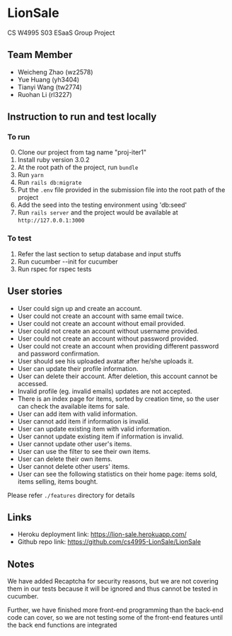 # LionSale
CS W4995 S03 ESaaS Group Project

## Team Member
+ Weicheng Zhao (wz2578)
+ Yue Huang (yh3404)
+ Tianyi Wang (tw2774)
+ Ruohan Li (rl3227)

## Instruction to run and test locally

### To run
0. Clone our project from tag name "proj-iter1"
1. Install ruby version 3.0.2
2. At the root path of the project, run `bundle`
3. Run `yarn`
4. Run `rails db:migrate`
5. Put the `.env` file provided in the submission file into the root path of the project
6. Add the seed into the testing environment using 'db:seed'
7. Run `rails server` and the project would be available at `http://127.0.0.1:3000`

### To test

1. Refer the last section to setup database and input stuffs
2. Run cucumber --init for cucumber
3. Run rspec for rspec tests

## User stories
+ User could sign up and create an account.
+ User could not create an account with same email twice.
+ User could not create an account without email provided.
+ User could not create an account without username provided.
+ User could not create an account without password provided.
+ User could not create an account when providing different password and password confirmation.
+ User should see his uploaded avatar after he/she uploads it.
+ User can update their profile information.
+ User can delete their account. After deletion, this account cannot be accessed. 
+ Invalid profile (eg. invalid emails) updates are not accepted. 
+ There is an index page for items, sorted by creation time, so the user can check the available items for sale.
+ User can add item with valid information.
+ User cannot add item if information is invalid.
+ User can update existing item with valid information.
+ User cannot update existing item if information is invalid.
+ User cannot update other user's items. 
+ User can use the filter to see their own items. 
+ User can delete their own items. 
+ User cannot delete other users' items.
+ User can see the following statistics on their home page: items sold, items selling, items bought. 

Please refer `./features` directory for details

## Links
+ Heroku deployment link: https://lion-sale.herokuapp.com/
+ Github repo link: https://github.com/cs4995-LionSale/LionSale

## Notes
We have added Recaptcha for security reasons, but we are not covering them in our tests because it will be ignored and thus cannot be tested in cucumber. 

Further, we have finished more front-end programming than the back-end code can cover, so we are not testing some of the front-end features until the back end functions are integrated 
